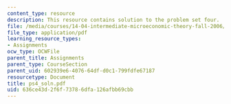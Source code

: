 ```yaml
---
content_type: resource
description: This resource contains solution to the problem set four.
file: /media/courses/14-04-intermediate-microeconomic-theory-fall-2006/636ce43d2f6f73786dfa126afbb69cbb_ps4_soln.pdf
file_type: application/pdf
learning_resource_types:
- Assignments
ocw_type: OCWFile
parent_title: Assignments
parent_type: CourseSection
parent_uid: 602939e6-4076-64df-d0c1-799fdfe67187
resourcetype: Document
title: ps4_soln.pdf
uid: 636ce43d-2f6f-7378-6dfa-126afbb69cbb
---
```

